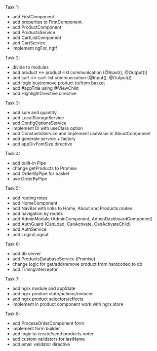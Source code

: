 Task 1:

- add FirstComponent
- add properties to FirstComponent.
- add ProductComponent
- add ProductsService
- add CartListComponent
- add CartService
- implement ngFor, ngIf

Task 2:

- divide to modules
- add product <-> product-list communication (@Input(), @Output())
- add cart <-> cart-list communication (@Input(), @Output())
- add logic buy/remove product to/from basket
- add #appTitle using @ViewChild
- add HighlightDirective directive

Task 3:

- add sum and quantity
- add LocalStorageService
- add ConfigOptionsService
- implement DI with useClass option
- add ConstantsService and implement useValue in AboutComponent
- add generate service + factory
- add appDivFontSize directive

Task 4:

- add built-in Pipe
- change getProducts to Promise
- add OrderByPipe for basket
- use OrderByPipe

Task 5:

- add routing rotes
- add HomeComponent
- add NavBar with links to Home, About and Products routes
- add navigation by routes
- add AdminModule (AdminComponent, AdminDashboardComponent)
- add AuthGuard (CanLoad, CanActivate, CanActivateChild)
- add AuthService
- add Login/Logout

Task 6:

- add db server
- add ProductsDatabaseService (Promise)
- change logic for get/add/remove product from hardcoded to db
- add TimingInterceptor

Task 7:

- add ngrx module and appState
- add ngrx product state/actions/reducer
- add ngrx product selectors/effects
- implement in product component work with ngrx store

Task 8:

- add ProcessOrderComponent form
- implement form builder
- add logic to create/send products order
- add custom validators for lastName
- add email validator directive
